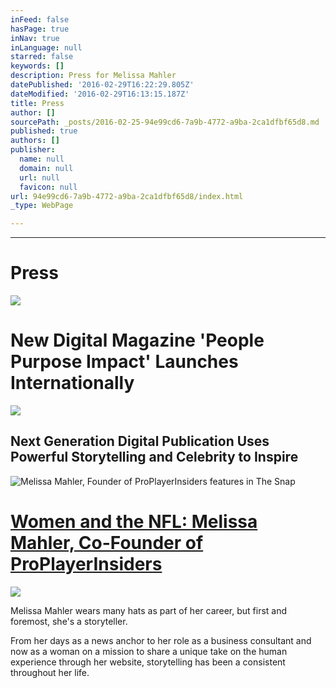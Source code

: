 ```yaml
---
inFeed: false
hasPage: true
inNav: true
inLanguage: null
starred: false
keywords: []
description: Press for Melissa Mahler
datePublished: '2016-02-29T16:22:29.805Z'
dateModified: '2016-02-29T16:13:15.187Z'
title: Press
author: []
sourcePath: _posts/2016-02-25-94e99cd6-7a9b-4772-a9ba-2ca1dfbf65d8.md
published: true
authors: []
publisher:
  name: null
  domain: null
  url: null
  favicon: null
url: 94e99cd6-7a9b-4772-a9ba-2ca1dfbf65d8/index.html
_type: WebPage

---
```

****

# Press
![](https://the-grid-user-content.s3-us-west-2.amazonaws.com/54036a9b-906c-499b-86f2-cd4e564b834f.jpg)

# New Digital Magazine 'People Purpose Impact' Launches Internationally
![](https://the-grid-user-content.s3-us-west-2.amazonaws.com/23db7bd4-c7e9-48c7-854b-f7ee25f9186e.jpg)

## Next Generation Digital Publication Uses Powerful Storytelling and Celebrity to Inspire
![Melissa Mahler, Founder of ProPlayerInsiders features in The Snap](https://the-grid-user-content.s3-us-west-2.amazonaws.com/da34f42e-f919-4caa-b0a0-b5e6bf0026d5.png)

# [Women and the NFL: Melissa Mahler, Co-Founder of ProPlayerInsiders][0]
![](https://imgflo.herokuapp.com/graph/vahj1ThiexotieMo/63a74450abe70f33b6af1f5563acdda2/passthrough.png?height=600&input=https%3A%2F%2Fthe-grid-user-content.s3-us-west-2.amazonaws.com%2Fb2369042-ba7c-4451-82dc-6eec421630d3.png)

Melissa Mahler wears many hats as part of her career, but first and foremost, she's a storyteller.

From her days as a news anchor to her role as a business consultant and now as a woman on a mission to share a unique take on the human experience through her website, storytelling has been a consistent throughout her life.

[0]: https://thesnapfootball.wordpress.com/2015/01/08/women-and-the-nfl-melissa-mahler-co-founder-of-proplayerinsiders/